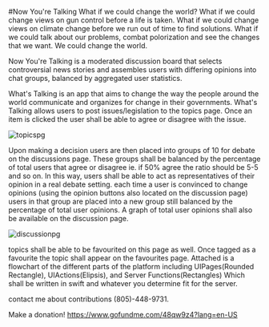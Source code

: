 #Now You're Talking
What if we could change the world? What if we could change views on gun control before a life is taken. What if we could change views on climate change before we run out of time to find solutions. What if we could talk about our problems, combat polorization and see the changes that we want. We could change the world.

Now You're Talking is a moderated discussion board that selects controversial news stories and assembles users with differing opinions into chat groups, balanced by aggregated user statistics.

What's Talking is an app that aims to change the way the people around the world communicate and organizes for change in their governments. What's Talking allows users to post issues/legislation to the topics page. Once an item is clicked the user shall be able to agree or disagree with the issue.

![topicspg](https://user-images.githubusercontent.com/6510141/30008252-61c9434a-90d2-11e7-8629-09a1733482ee.png)

Upon making a decision users are then placed into groups of 10 for debate on the discussions page. These groups shall be balanced by the percentage of total users that agree or disagree ie. if 50% agree the ratio should be 5-5 and so on. In this way, users shall be able to act as representatives of their opinion in a real debate setting. each time a user is convinced to change opinions (using the opinion buttons also located on the discussion page) users in that group are placed into a new group still balanced by the percentage of total user opinions. A graph of total user opinions shall also be available on the discussion page.

![discussionpg](https://user-images.githubusercontent.com/6510141/30008230-2a497c5a-90d2-11e7-9bac-e4b7df3898f1.png)

topics shall be able to be favourited on this page as well. Once tagged as a favourite the topic shall appear on the favourites page. Attached is a flowchart of the different parts of the platform including UIPages(Rounded Rectangle), UIActions(Elipsis), and Server Functions(Rectangles) Which shall be written in swift and whatever you determine fit for the server.

contact me about contributions (805)-448-9731.

Make a donation!
https://www.gofundme.com/48qw9z4?lang=en-US



